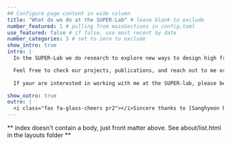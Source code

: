 ```yaml
---
## Configure page content in wide column
title: "What do we do at the SUPER-Lab" # leave blank to exclude
number_featured: 1 # pulling from mainSections in config.toml
use_featured: false # if false, use most recent by date
number_categories: 3 # set to zero to exclude
show_intro: true
intro: |
  In the SUPER-Lab we do research to explore new ways to design high frequency power electronics. We evaluate and design circuits and devices to switch at 10's of MHz to reduce the size and volume of all passive components. We explore new ways to use piezo-electric devices to replace inductors, and find new applications for our converters.

  Feel free to check our projects, publications, and reach out to me or the other lab members if you want to know more about our work.
  
  If your are interested in working with me at the SUPER-lab, please be mindful that I receive a large number of emails from prospective students asking me to evaluate their resumes and inquiring and about research assistantships in my group. *Please do not be disappointed if I do not respond or respond only with a short email*; I simply do not have the bandwidth to run my own admissions office. If you are interested in joining my group, your first step is to apply to our [PhD program](https://ee.stanford.edu/admissions/phd). I can then evaluate your folder during admissions season and see how you rank against the other applicants that are interested in joining my group. I tend to take on only 1-3 new students each year, and so I need to be selective and defer my evaluations and decisions until I see the entire pool of applicants in December/January. Thanks for your interest!

show_outro: true
outro: |
  <i class="fas fa-glass-cheers pr2"></i>Sincere thanks to [Sanghyeon Park](https://www.linkedin.com/in/sanghyeon-park-757390128) for managing the SUPER-lab site through his Ph.D.
---
```


** index doesn't contain a body, just front matter above.
See about/list.html in the layouts folder **